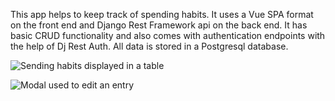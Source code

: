 This app helps to keep track of spending habits. It uses a Vue SPA format on the front end and Django Rest Framework api on the back end.
It has basic CRUD functionality and also comes with authentication endpoints with the help of Dj Rest Auth. All data is stored in a Postgresql database.


![](../screenshots/table.png?raw=true "Sending habits displayed in a table")

![](../screenshots/Edit.png?raw=true "Modal used to edit an entry")

